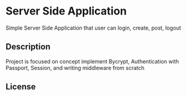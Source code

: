 # Server Side Application

Simple Server Side Application that user can login, create, post, logout

## Description

Project is focused on concept implement Bycrypt, Authentication with Passport, Session, and writing middleware from scratch

## License

<!-- This project is licensed under the [NAME HERE] License - see the LICENSE.md file for details -->

<!-- ## Acknowledgments

Inspiration, code snippets, etc.

- [awesome-readme](https://github.com/matiassingers/awesome-readme)
- [PurpleBooth](https://gist.github.com/PurpleBooth/109311bb0361f32d87a2)
- [dbader](https://github.com/dbader/readme-template)
- [zenorocha](https://gist.github.com/zenorocha/4526327)
- [fvcproductions](https://gist.github.com/fvcproductions/1bfc2d4aecb01a834b46) -->
<!-- # AUTH -->
